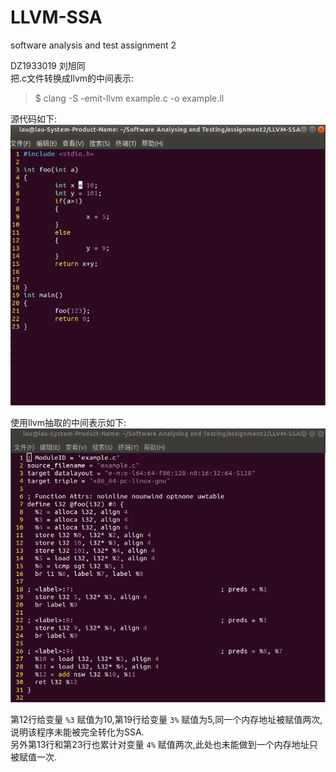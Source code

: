 # LLVM-SSA
software analysis and test assignment 2 


DZ1933019 刘旭同  
把.c文件转换成llvm的中间表示:   
> $ clang -S -emit-llvm example.c -o example.ll  

源代码如下:  
![image](source_code.png)

使用llvm抽取的中间表示如下:  
![image](llvm_IR.png)

第12行给变量 `%3` 赋值为10,第19行给变量  `3%`  赋值为5,同一个内存地址被赋值两次,说明该程序未能被完全转化为SSA.  
另外第13行和第23行也累计对变量 `4%` 赋值两次,此处也未能做到一个内存地址只被赋值一次.
